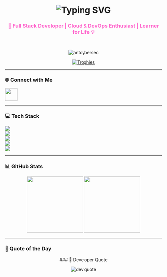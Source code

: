 <h1 align="center" style="font-weight:bold; font-size: 3rem; background: -webkit-linear-gradient(#ff00cc, #3333ff); -webkit-background-clip: text; -webkit-text-fill-color: transparent;">

<h1 align="center">
  <img src="https://readme-typing-svg.demolab.com?font=Fira+Code&weight=600&size=36&pause=1000&color=00F7FF&center=true&vCenter=true&width=400&lines=Anant+Kumar" alt="Typing SVG" />
</h1>


</h1>

<h3 align="center" style="color:#ff66cc;">🚀 Full Stack Developer | Cloud & DevOps Enthusiast | Learner for Life 💡</h3>

<br />

<p align="center">
  <img src="https://komarev.com/ghpvc/?username=antcybersec&label=Profile%20views&color=brightgreen&style=flat-square" alt="antcybersec" />
</p>

<p align="center">
  <a href="https://github.com/ryo-ma/github-profile-trophy">
    <img src="https://github-profile-trophy.vercel.app/?username=antcybersec&theme=radical&margin-w=15&margin-h=15&row=1&column=6" alt="Trophies" />
  </a>
</p>

---

### 🌐 Connect with Me

<p align="left">
  <a href="https://twitter.com/anantku44389160" target="_blank">
    <img src="https://skillicons.dev/icons?i=twitter" height="40" />
  </a>
  <!-- Add LinkedIn/GitHub/Portfolio links here if you have -->
</p>

---

### 💻 Tech Stack

<p align="left">
  <img src="https://skillicons.dev/icons?i=js,ts,nodejs,express,react,vue,nextjs,html,css" />
  <br />
  <img src="https://skillicons.dev/icons?i=python,go,c,cpp,rust" />
  <br />
  <img src="https://skillicons.dev/icons?i=mongodb,mysql,postgres,redis" />
  <br />
  <img src="https://skillicons.dev/icons?i=docker,kubernetes,aws,nginx,graphql,kafka" />
  <br />
  <img src="https://skillicons.dev/icons?i=git,github,tensorflow,pytorch" />
</p>

---

### 📊 GitHub Stats

<p align="center">
  <img src="https://github-readme-stats.vercel.app/api?username=antcybersec&show_icons=true&theme=tokyonight&hide_border=true&border_radius=10" height="180px"/>
  <img src="https://github-readme-stats.vercel.app/api/top-langs/?username=antcybersec&layout=compact&theme=tokyonight&hide_border=true&border_radius=10" height="180px"/>
</p>

---

### 🎯 Quote of the Day

<p align="center">
  ### 🎯 Developer Quote

<p align="center">
  <img src="https://quotes-github-readme.vercel.app/api?type=horizontal&theme=radical" alt="dev quote" />
</p>
